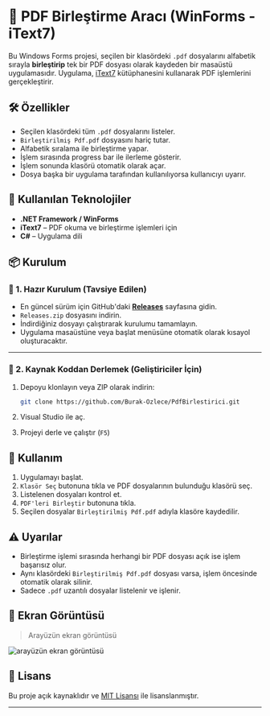 ﻿# 📄 PDF Birleştirme Aracı (WinForms - iText7)

Bu Windows Forms projesi, seçilen bir klasördeki `.pdf` dosyalarını alfabetik sırayla **birleştirip** tek bir PDF dosyası olarak kaydeden bir masaüstü uygulamasıdır. Uygulama, [iText7](https://itextpdf.com/) kütüphanesini kullanarak PDF işlemlerini gerçekleştirir.

## 🛠 Özellikler

- Seçilen klasördeki tüm `.pdf` dosyalarını listeler.
- `Birleştirilmiş Pdf.pdf` dosyasını hariç tutar.
- Alfabetik sıralama ile birleştirme yapar.
- İşlem sırasında progress bar ile ilerleme gösterir.
- İşlem sonunda klasörü otomatik olarak açar.
- Dosya başka bir uygulama tarafından kullanılıyorsa kullanıcıyı uyarır.

## 🧰 Kullanılan Teknolojiler

- **.NET Framework / WinForms**
- **iText7** – PDF okuma ve birleştirme işlemleri için
- **C#** – Uygulama dili

## 📦 Kurulum
### 🔹 1. Hazır Kurulum (Tavsiye Edilen)

- En güncel sürüm için GitHub'daki [**Releases**](https://github.com/Burak-Ozlece/PdfBirlestirici/releases) sayfasına gidin.
- `Releases.zip` dosyasını indirin.
- İndirdiğiniz dosyayı çalıştırarak kurulumu tamamlayın.
- Uygulama masaüstüne veya başlat menüsüne otomatik olarak kısayol oluşturacaktır.

---

### 🔹 2. Kaynak Koddan Derlemek (Geliştiriciler İçin)

1. Depoyu klonlayın veya ZIP olarak indirin:
   ```bash
   git clone https://github.com/Burak-Ozlece/PdfBirlestirici.git

2. Visual Studio ile aç.

3. Projeyi derle ve çalıştır (`F5`)

## 🚀 Kullanım

1. Uygulamayı başlat.
2. `Klasör Seç` butonuna tıkla ve PDF dosyalarının bulunduğu klasörü seç.
3. Listelenen dosyaları kontrol et.
4. `PDF'leri Birleştir` butonuna tıkla.
5. Seçilen dosyalar `Birleştirilmiş Pdf.pdf` adıyla klasöre kaydedilir.

## ⚠️ Uyarılar

- Birleştirme işlemi sırasında herhangi bir PDF dosyası açık ise işlem başarısız olur.
- Aynı klasördeki `Birleştirilmiş Pdf.pdf` dosyası varsa, işlem öncesinde otomatik olarak silinir.
- Sadece `.pdf` uzantılı dosyalar listelenir ve işlenir.

## 📸 Ekran Görüntüsü
> Arayüzün ekran görüntüsü

![arayüzün ekran görüntüsü](https://github.com/user-attachments/assets/e8172a82-bcad-4a0e-9c74-713088d81f7f)

## 📄 Lisans

Bu proje açık kaynaklıdır ve [MIT Lisansı](https://github.com/Burak-Ozlece/PdfBirlestirici/blob/master/LICENSE.txt) ile lisanslanmıştır.

---

